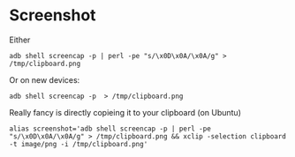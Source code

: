 # Screenshot



Either

```
adb shell screencap -p | perl -pe "s/\x0D\x0A/\x0A/g" > /tmp/clipboard.png
```

Or on new devices:

```
adb shell screencap -p  > /tmp/clipboard.png
```

Really fancy is directly copieing it to your clipboard (on Ubuntu)


```
alias screenshot='adb shell screencap -p | perl -pe "s/\x0D\x0A/\x0A/g" > /tmp/clipboard.png && xclip -selection clipboard -t image/png -i /tmp/clipboard.png'

```